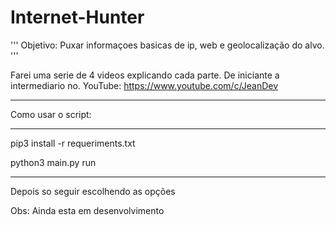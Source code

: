 # Internet-Hunter
'''
Objetivo: Puxar informaçoes basicas de ip, web e geolocalização do alvo.
'''

Farei uma serie de 4 videos explicando cada parte. De iniciante a intermediario no.
YouTube: https://www.youtube.com/c/JeanDev

---------------------------------------------

Como usar o script:

---------------------------------------------

pip3 install -r requeriments.txt

python3 main.py run

---------------------------------------------

Depois so seguir escolhendo as opções


Obs: Ainda esta em desenvolvimento
